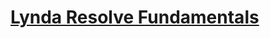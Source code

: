 # [Lynda Resolve Fundamentals](https://www.linkedin.com/learning/davinci-resolve-fundamentals/learning-davinci-resolve?autoAdvance=true&autoSkip=false&autoplay=true&resume=true)